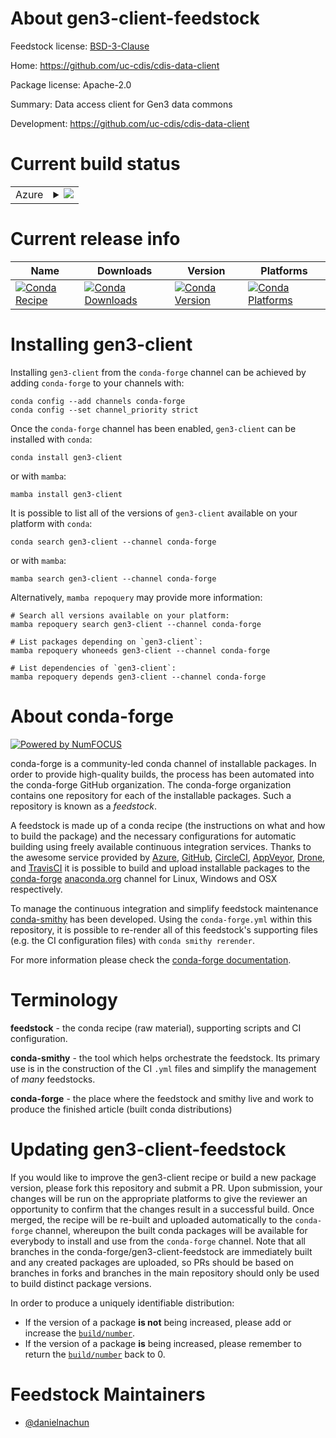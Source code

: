 About gen3-client-feedstock
===========================

Feedstock license: [BSD-3-Clause](https://github.com/conda-forge/gen3-client-feedstock/blob/main/LICENSE.txt)

Home: https://github.com/uc-cdis/cdis-data-client

Package license: Apache-2.0

Summary: Data access client for Gen3 data commons

Development: https://github.com/uc-cdis/cdis-data-client

Current build status
====================


<table>
    
  <tr>
    <td>Azure</td>
    <td>
      <details>
        <summary>
          <a href="https://dev.azure.com/conda-forge/feedstock-builds/_build/latest?definitionId=23451&branchName=main">
            <img src="https://dev.azure.com/conda-forge/feedstock-builds/_apis/build/status/gen3-client-feedstock?branchName=main">
          </a>
        </summary>
        <table>
          <thead><tr><th>Variant</th><th>Status</th></tr></thead>
          <tbody><tr>
              <td>linux_64</td>
              <td>
                <a href="https://dev.azure.com/conda-forge/feedstock-builds/_build/latest?definitionId=23451&branchName=main">
                  <img src="https://dev.azure.com/conda-forge/feedstock-builds/_apis/build/status/gen3-client-feedstock?branchName=main&jobName=linux&configuration=linux%20linux_64_" alt="variant">
                </a>
              </td>
            </tr><tr>
              <td>linux_aarch64</td>
              <td>
                <a href="https://dev.azure.com/conda-forge/feedstock-builds/_build/latest?definitionId=23451&branchName=main">
                  <img src="https://dev.azure.com/conda-forge/feedstock-builds/_apis/build/status/gen3-client-feedstock?branchName=main&jobName=linux&configuration=linux%20linux_aarch64_" alt="variant">
                </a>
              </td>
            </tr><tr>
              <td>linux_ppc64le</td>
              <td>
                <a href="https://dev.azure.com/conda-forge/feedstock-builds/_build/latest?definitionId=23451&branchName=main">
                  <img src="https://dev.azure.com/conda-forge/feedstock-builds/_apis/build/status/gen3-client-feedstock?branchName=main&jobName=linux&configuration=linux%20linux_ppc64le_" alt="variant">
                </a>
              </td>
            </tr><tr>
              <td>osx_64</td>
              <td>
                <a href="https://dev.azure.com/conda-forge/feedstock-builds/_build/latest?definitionId=23451&branchName=main">
                  <img src="https://dev.azure.com/conda-forge/feedstock-builds/_apis/build/status/gen3-client-feedstock?branchName=main&jobName=osx&configuration=osx%20osx_64_" alt="variant">
                </a>
              </td>
            </tr><tr>
              <td>osx_arm64</td>
              <td>
                <a href="https://dev.azure.com/conda-forge/feedstock-builds/_build/latest?definitionId=23451&branchName=main">
                  <img src="https://dev.azure.com/conda-forge/feedstock-builds/_apis/build/status/gen3-client-feedstock?branchName=main&jobName=osx&configuration=osx%20osx_arm64_" alt="variant">
                </a>
              </td>
            </tr><tr>
              <td>win_64</td>
              <td>
                <a href="https://dev.azure.com/conda-forge/feedstock-builds/_build/latest?definitionId=23451&branchName=main">
                  <img src="https://dev.azure.com/conda-forge/feedstock-builds/_apis/build/status/gen3-client-feedstock?branchName=main&jobName=win&configuration=win%20win_64_" alt="variant">
                </a>
              </td>
            </tr>
          </tbody>
        </table>
      </details>
    </td>
  </tr>
</table>

Current release info
====================

| Name | Downloads | Version | Platforms |
| --- | --- | --- | --- |
| [![Conda Recipe](https://img.shields.io/badge/recipe-gen3--client-green.svg)](https://anaconda.org/conda-forge/gen3-client) | [![Conda Downloads](https://img.shields.io/conda/dn/conda-forge/gen3-client.svg)](https://anaconda.org/conda-forge/gen3-client) | [![Conda Version](https://img.shields.io/conda/vn/conda-forge/gen3-client.svg)](https://anaconda.org/conda-forge/gen3-client) | [![Conda Platforms](https://img.shields.io/conda/pn/conda-forge/gen3-client.svg)](https://anaconda.org/conda-forge/gen3-client) |

Installing gen3-client
======================

Installing `gen3-client` from the `conda-forge` channel can be achieved by adding `conda-forge` to your channels with:

```
conda config --add channels conda-forge
conda config --set channel_priority strict
```

Once the `conda-forge` channel has been enabled, `gen3-client` can be installed with `conda`:

```
conda install gen3-client
```

or with `mamba`:

```
mamba install gen3-client
```

It is possible to list all of the versions of `gen3-client` available on your platform with `conda`:

```
conda search gen3-client --channel conda-forge
```

or with `mamba`:

```
mamba search gen3-client --channel conda-forge
```

Alternatively, `mamba repoquery` may provide more information:

```
# Search all versions available on your platform:
mamba repoquery search gen3-client --channel conda-forge

# List packages depending on `gen3-client`:
mamba repoquery whoneeds gen3-client --channel conda-forge

# List dependencies of `gen3-client`:
mamba repoquery depends gen3-client --channel conda-forge
```


About conda-forge
=================

[![Powered by
NumFOCUS](https://img.shields.io/badge/powered%20by-NumFOCUS-orange.svg?style=flat&colorA=E1523D&colorB=007D8A)](https://numfocus.org)

conda-forge is a community-led conda channel of installable packages.
In order to provide high-quality builds, the process has been automated into the
conda-forge GitHub organization. The conda-forge organization contains one repository
for each of the installable packages. Such a repository is known as a *feedstock*.

A feedstock is made up of a conda recipe (the instructions on what and how to build
the package) and the necessary configurations for automatic building using freely
available continuous integration services. Thanks to the awesome service provided by
[Azure](https://azure.microsoft.com/en-us/services/devops/), [GitHub](https://github.com/),
[CircleCI](https://circleci.com/), [AppVeyor](https://www.appveyor.com/),
[Drone](https://cloud.drone.io/welcome), and [TravisCI](https://travis-ci.com/)
it is possible to build and upload installable packages to the
[conda-forge](https://anaconda.org/conda-forge) [anaconda.org](https://anaconda.org/)
channel for Linux, Windows and OSX respectively.

To manage the continuous integration and simplify feedstock maintenance
[conda-smithy](https://github.com/conda-forge/conda-smithy) has been developed.
Using the ``conda-forge.yml`` within this repository, it is possible to re-render all of
this feedstock's supporting files (e.g. the CI configuration files) with ``conda smithy rerender``.

For more information please check the [conda-forge documentation](https://conda-forge.org/docs/).

Terminology
===========

**feedstock** - the conda recipe (raw material), supporting scripts and CI configuration.

**conda-smithy** - the tool which helps orchestrate the feedstock.
                   Its primary use is in the construction of the CI ``.yml`` files
                   and simplify the management of *many* feedstocks.

**conda-forge** - the place where the feedstock and smithy live and work to
                  produce the finished article (built conda distributions)


Updating gen3-client-feedstock
==============================

If you would like to improve the gen3-client recipe or build a new
package version, please fork this repository and submit a PR. Upon submission,
your changes will be run on the appropriate platforms to give the reviewer an
opportunity to confirm that the changes result in a successful build. Once
merged, the recipe will be re-built and uploaded automatically to the
`conda-forge` channel, whereupon the built conda packages will be available for
everybody to install and use from the `conda-forge` channel.
Note that all branches in the conda-forge/gen3-client-feedstock are
immediately built and any created packages are uploaded, so PRs should be based
on branches in forks and branches in the main repository should only be used to
build distinct package versions.

In order to produce a uniquely identifiable distribution:
 * If the version of a package **is not** being increased, please add or increase
   the [``build/number``](https://docs.conda.io/projects/conda-build/en/latest/resources/define-metadata.html#build-number-and-string).
 * If the version of a package **is** being increased, please remember to return
   the [``build/number``](https://docs.conda.io/projects/conda-build/en/latest/resources/define-metadata.html#build-number-and-string)
   back to 0.

Feedstock Maintainers
=====================

* [@danielnachun](https://github.com/danielnachun/)

